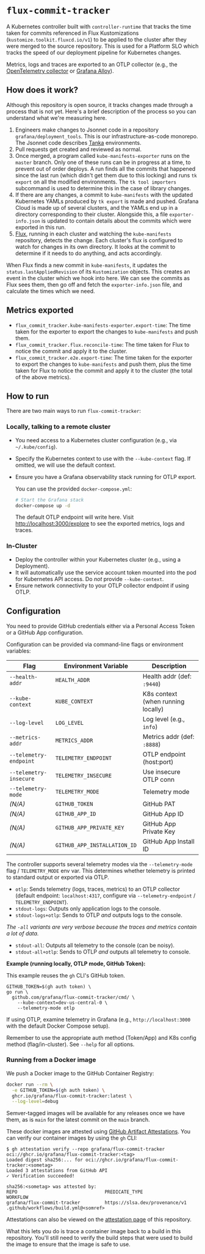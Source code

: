 # `flux-commit-tracker`

A Kubernetes controller built with `controller-runtime` that tracks the time
taken for commits referenced in Flux Kustomizations
(`kustomize.toolkit.fluxcd.io/v1`) to be applied to the cluster after they were
merged to the source repository. This is used for a Platform SLO which tracks
the speed of our deployment pipeline for Kubernetes changes.

Metrics, logs and traces are exported to an OTLP collector (e.g., the [OpenTelemetry
collector] or [Grafana Alloy]).

[Grafana Alloy]: https://grafana.com/docs/alloy/latest/
[OpenTelemetry collector]: https://opentelemetry.io/docs/collector/

## How does it work?

Although this repository is open source, it tracks changes made through a
process that is not yet. Here's a brief description of the process so you can
understand what we're measuring here.

1. Engineers make changes to Jsonnet code in a repository
   `grafana/deployment_tools`. This is our infrastructure-as-code monorepo. The
   Jsonnet code describes [Tanka] environments.
2. Pull requests get created and reviewed as normal.
3. Once merged, a program called `kube-manifests-exporter` runs on the `master`
   branch. Only one of these runs can be in progress at a time, to prevent out
   of order deploys. A run finds all the commits that happened since the last
   run (which didn't get them due to this locking) and runs `tk export` on all
   the modified environments. The `tk tool importers` subcommand is used to
   determine this in the case of library changes.
4. If there are any changes, a commit to `kube-manifests` with the
   updated Kubernetes YAMLs produced by `tk export` is made and pushed. Grafana
   Cloud is made up of several clusters, and the YAMLs end up in a directory
   corresponding to their cluster. Alongside this, a file `exporter-info.json`
   is updated to contain details about the commits which were exported in this
   run.
5. [Flux], running in each cluster and watching the `kube-manifests` repository,
   detects the change. Each cluster's flux is configured to watch for changes in
   its own directory. It looks at the commit to determine if it needs to do
   anything, and acts accordingly.

When Flux finds a new commit in `kube-manifests`, it updates the
`status.lastAppliedRevision` of its `Kustomization` objects. This creates an
event in the cluster which we hook into here. We can see the commits as Flux
sees them, then go off and fetch the `exporter-info.json` file, and calculate
the times which we need.

## Metrics exported

- `flux_commit_tracker.kube-manifests-exporter.export-time`: The time taken
  for the exporter to export the changes to `kube-manifests` and push them.
- `flux_commit_tracker.flux.reconcile-time`: The time taken for Flux to
  notice the commit and apply it to the cluster.
- `flux_commit_tracker.e2e.export-time`: The time taken for the
  exporter to export the changes to `kube-manifests` and push them, plus the
  time taken for Flux to notice the commit and apply it to the cluster (the
  total of the above metrics).

[Flux]: https://fluxcd.io/
[Tanka]: https://tanka.dev/

## How to run

There are two main ways to run `flux-commit-tracker`:

### Locally, talking to a remote cluster

- You need access to a Kubernetes cluster configuration (e.g., via
  `~/.kube/config`).
- Specify the Kubernetes context to use with the `--kube-context` flag.
  If omitted, we will use the default context.
- Ensure you have a Grafana observability stack running for OTLP export.

  You can use the provided `docker-compose.yml`:

  ```bash
  # Start the Grafana stack
  docker-compose up -d
  ```

  The default OTLP endpoint will write here. Visit
  <http://localhost:3000/explore> to see the exported metrics, logs and traces.

### In-Cluster

- Deploy the controller within your Kubernetes cluster (e.g., using a
  Deployment).
- It will automatically use the service account token mounted into the pod
  for Kubernetes API access. Do _not_ provide `--kube-context`.
- Ensure network connectivity to your OTLP collector endpoint if using OTLP.

## Configuration

You need to provide GitHub credentials either via a Personal Access Token or a
GitHub App configuration.

Configuration can be provided via command-line flags or environment variables:

| Flag                   | Environment Variable         | Description                        |
| ---------------------- | ---------------------------- | ---------------------------------- |
| `--health-addr`        | `HEALTH_ADDR`                | Health addr (def: `:9440`)         |
| `--kube-context`       | `KUBE_CONTEXT`               | K8s context (when running locally) |
| `--log-level`          | `LOG_LEVEL`                  | Log level (e.g., `info`)           |
| `--metrics-addr`       | `METRICS_ADDR`               | Metrics addr (def: `:8888`)        |
| `--telemetry-endpoint` | `TELEMETRY_ENDPOINT`         | OTLP endpoint (host:port)          |
| `--telemetry-insecure` | `TELEMETRY_INSECURE`         | Use insecure OTLP conn             |
| `--telemetry-mode`     | `TELEMETRY_MODE`             | Telemetry mode                     |
| _(N/A)_                | `GITHUB_TOKEN`               | GitHub PAT                         |
| _(N/A)_                | `GITHUB_APP_ID`              | GitHub App ID                      |
| _(N/A)_                | `GITHUB_APP_PRIVATE_KEY`     | GitHub App Private Key             |
| _(N/A)_                | `GITHUB_APP_INSTALLATION_ID` | GitHub App Install ID              |

The controller supports several telemetry modes via the `--telemetry-mode`
flag / `TELEMETRY_MODE` env var. This determines whether telemetry is printed to
standard output or exported via OTLP.

- `otlp`: Sends telemetry (logs, traces, metrics) to an OTLP collector (default
  endpoint: `localhost:4317`, configure via `--telemetry-endpoint` /
  `TELEMETRY_ENDPOINT`).
- `stdout-logs`: Outputs only application logs to the console.
- `stdout-logs+otlp`: Sends to OTLP _and_ outputs logs to the console.

_The `-all` variants are very verbose because the traces and metrics contain a
lot of data._

- `stdout-all`: Outputs all telemetry to the console (can be noisy).
- `stdout-all+otlp`: Sends to OTLP _and_ outputs all telemetry to console.

**Example (running locally, OTLP mode, GitHub Token):**

This example reuses the `gh` CLI's GitHub token.

```console
GITHUB_TOKEN=$(gh auth token) \
go run \
  github.com/grafana/flux-commit-tracker/cmd/ \
    --kube-context=dev-us-central-0 \
    --telemetry-mode otlp
```

If using OTLP, examine telemetry in Grafana (e.g., `http://localhost:3000`
with the default Docker Compose setup).

Remember to use the appropriate auth method (Token/App) and K8s config
method (flag/in-cluster). See `--help` for all options.

### Running from a Docker image

We push a Docker image to the GitHub Container Registry:

```bash
docker run --rm \
  -e GITHUB_TOKEN=$(gh auth token) \
  ghcr.io/grafana/flux-commit-tracker:latest \
  --log-level=debug
```

Semver-tagged images will be available for any releases once we have them, as is
`main` for the latest commit on the `main` branch.

These docker images are attested using [GitHub Artifact Attestations][attest].
You can verify our container images by using the `gh` CLI:

```console
$ gh attestation verify --repo grafana/flux-commit-tracker oci://ghcr.io/grafana/flux-commit-tracker:<tag>
Loaded digest sha256:... for oci://ghcr.io/grafana/flux-commit-tracker:<sometag>
Loaded 3 attestations from GitHub API
✓ Verification succeeded!

sha256:<sometag> was attested by:
REPO                                PREDICATE_TYPE                  WORKFLOW
grafana/flux-commit-tracker         https://slsa.dev/provenance/v1  .github/workflows/build.yml@<somref>
```

Attestations can also be viewed on the [attestation page] of this repository.

What this lets you do is trace a container image back to a build in this
repository. You'll still need to verify the build steps that were used to build
the image to ensure that the image is safe to use.

[attest]: https://docs.github.com/en/actions/security-for-github-actions/using-artifact-attestations/using-artifact-attestations-to-establish-provenance-for-builds
[attestation page]: https://github.com/grafana/flux-commit-tracker/attestations
